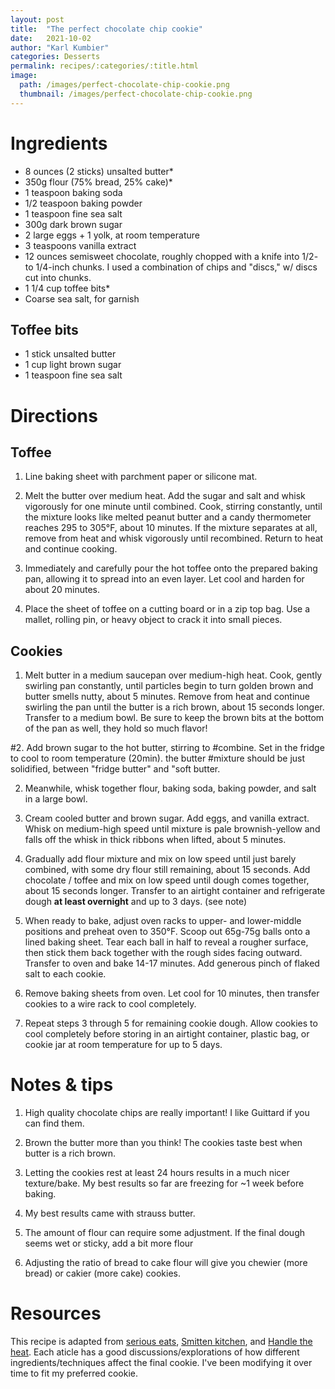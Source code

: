 ```yaml
---
layout: post
title:  "The perfect chocolate chip cookie"
date:   2021-10-02
author: "Karl Kumbier"
categories: Desserts
permalink: recipes/:categories/:title.html
image:
  path: /images/perfect-chocolate-chip-cookie.png
  thumbnail: /images/perfect-chocolate-chip-cookie.png
---
```


# Ingredients

* 8 ounces (2 sticks) unsalted butter*
* 350g flour (75% bread, 25% cake)* 
* 1 teaspoon baking soda
* 1/2 teaspoon baking powder
* 1 teaspoon fine sea salt 
* 300g dark brown sugar
* 2 large eggs + 1 yolk, at room temperature 
* 3 teaspoons vanilla extract
* 12 ounces semisweet chocolate, roughly chopped with a knife into 1/2- to
  1/4-inch chunks. I used a combination of chips and "discs," w/ discs cut into
  chunks.
* 1 1/4 cup toffee bits*
* Coarse sea salt, for garnish

## Toffee bits

* 1 stick unsalted butter
* 1 cup light brown sugar
* 1 teaspoon fine sea salt

# Directions

## Toffee
1. Line baking sheet with parchment paper or silicone mat.

2. Melt the butter over medium heat. Add the sugar and salt and whisk vigorously
   for one minute until combined. Cook, stirring constantly, until the mixture
looks like melted peanut butter and a candy thermometer reaches 295 to 305°F,
about 10 minutes. If the mixture separates at all, remove from heat and whisk
vigorously until recombined. Return to heat and continue cooking.

3. Immediately and carefully pour the hot toffee onto the prepared baking pan,
   allowing it to spread into an even layer. Let cool and harden for about 20
minutes.

4. Place the sheet of toffee on a cutting board or in a zip top bag. Use a
   mallet, rolling pin, or heavy object to crack it into small pieces.

## Cookies
1. Melt butter in a medium saucepan over medium-high heat. Cook, gently swirling
   pan constantly, until particles begin to turn golden brown and butter smells
nutty, about 5 minutes. Remove from heat and continue swirling the pan until the
butter is a rich brown, about 15 seconds longer. Transfer to a medium bowl.  Be
sure to keep the brown bits at the bottom of the pan as well, they hold so much
flavor! 

#2. Add brown sugar to the hot butter, stirring to
#combine.  Set in the fridge to cool to room temperature (20min). the butter
#mixture should be just solidified, between "fridge butter" and "soft butter.


2. Meanwhile, whisk together flour, baking soda, baking powder, and salt in a large bowl. 

3. Cream cooled butter and brown sugar. Add eggs, and vanilla extract. Whisk on
   medium-high speed until mixture is pale brownish-yellow and falls off the
   whisk in thick ribbons when lifted, about 5 minutes.

4. Gradually add flour mixture and mix on low speed until just barely combined,
   with some dry flour still remaining, about 15 seconds. Add chocolate / toffee
and mix on low speed until dough comes together, about 15 seconds longer.
Transfer to an airtight container and refrigerate dough **at least overnight**
and up to 3 days. (see note)

5. When ready to bake, adjust oven racks to upper- and lower-middle positions
   and preheat oven to 350°F. Scoop out 65g-75g balls
onto a lined baking sheet.  Tear each ball in half to reveal a rougher surface,
then stick them back together with the rough sides facing outward. Transfer to
oven and bake 14-17 minutes. Add generous pinch of flaked salt to each cookie. 

6. Remove baking sheets from oven. Let cool for 10 minutes, then transfer
   cookies to a wire rack to cool completely.

7. Repeat steps 3 through 5 for remaining cookie dough. Allow cookies to cool
   completely before storing in an airtight container, plastic bag, or cookie
jar at room temperature for up to 5 days.

# Notes & tips

1. High quality chocolate chips are really important! I like Guittard if you can
   find them.

2. Brown the butter more than you think! The cookies taste best when
   butter is a rich brown.

3. Letting the cookies rest at least 24 hours results in a much nicer
   texture/bake. My best results so far are freezing for ~1 week before baking.

4. My best results came with strauss butter.

5. The amount of flour can require some adjustment. If the final dough seems wet
   or sticky, add a bit more flour

6. Adjusting the ratio of bread to cake flour will give you chewier (more bread)
   or cakier (more cake) cookies.

# Resources

This recipe is  adapted from [serious
eats](https://www.seriouseats.com/the-food-lab-best-chocolate-chip-cookie-recipe),
[Smitten
kitchen](https://smittenkitchen.com/2016/06/the-consummate-chocolate-chip-cookie-revisited/),
and [Handle the
heat](https://handletheheat.com/browned-butter-toffee-chocolate-chip-cookies/).
Each aticle has a good discussions/explorations of how different
ingredients/techniques affect the final cookie. I've been modifying it over time
to fit my preferred cookie. 
